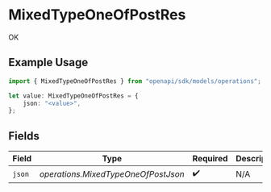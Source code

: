 # MixedTypeOneOfPostRes

OK

## Example Usage

```typescript
import { MixedTypeOneOfPostRes } from "openapi/sdk/models/operations";

let value: MixedTypeOneOfPostRes = {
    json: "<value>",
};
```

## Fields

| Field                               | Type                                | Required                            | Description                         |
| ----------------------------------- | ----------------------------------- | ----------------------------------- | ----------------------------------- |
| `json`                              | *operations.MixedTypeOneOfPostJson* | :heavy_check_mark:                  | N/A                                 |